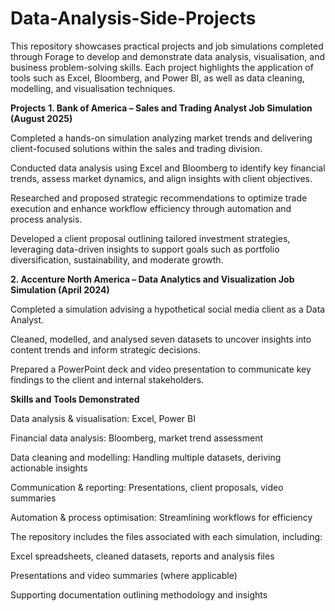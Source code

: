 # Data-Analysis-Side-Projects
This repository showcases practical projects and job simulations completed through Forage to develop and demonstrate data analysis, visualisation, and business problem-solving skills. Each project highlights the application of tools such as Excel, Bloomberg, and Power BI, as well as data cleaning, modelling, and visualisation techniques.

**Projects**
**1. Bank of America – Sales and Trading Analyst Job Simulation (August 2025)**

Completed a hands-on simulation analyzing market trends and delivering client-focused solutions within the sales and trading division.

Conducted data analysis using Excel and Bloomberg to identify key financial trends, assess market dynamics, and align insights with client objectives.

Researched and proposed strategic recommendations to optimize trade execution and enhance workflow efficiency through automation and process analysis.

Developed a client proposal outlining tailored investment strategies, leveraging data-driven insights to support goals such as portfolio diversification, sustainability, and moderate growth.

**2. Accenture North America – Data Analytics and Visualization Job Simulation (April 2024)**

Completed a simulation advising a hypothetical social media client as a Data Analyst.

Cleaned, modelled, and analysed seven datasets to uncover insights into content trends and inform strategic decisions.

Prepared a PowerPoint deck and video presentation to communicate key findings to the client and internal stakeholders.

**Skills and Tools Demonstrated**

Data analysis & visualisation: Excel, Power BI

Financial data analysis: Bloomberg, market trend assessment

Data cleaning and modelling: Handling multiple datasets, deriving actionable insights

Communication & reporting: Presentations, client proposals, video summaries

Automation & process optimisation: Streamlining workflows for efficiency

The repository includes the files associated with each simulation, including:

Excel spreadsheets, cleaned datasets, reports and analysis files

Presentations and video summaries (where applicable)

Supporting documentation outlining methodology and insights

